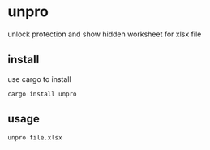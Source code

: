 # unpro
unlock protection and show hidden worksheet for xlsx file

## install
use cargo to install
```shell
cargo install unpro
```

## usage
```shell
unpro file.xlsx
```